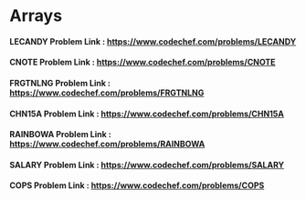 
# Arrays

#### LECANDY Problem Link : https://www.codechef.com/problems/LECANDY

#### CNOTE Problem Link : https://www.codechef.com/problems/CNOTE

#### FRGTNLNG Problem Link : https://www.codechef.com/problems/FRGTNLNG

#### CHN15A Problem Link : https://www.codechef.com/problems/CHN15A

#### RAINBOWA Problem Link : https://www.codechef.com/problems/RAINBOWA

#### SALARY Problem Link : https://www.codechef.com/problems/SALARY

#### COPS Problem Link : https://www.codechef.com/problems/COPS
